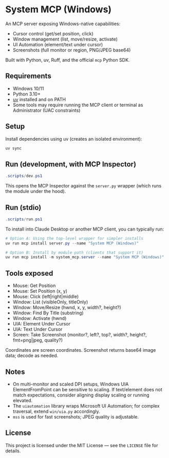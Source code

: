 # System MCP (Windows)

An MCP server exposing Windows-native capabilities:

- Cursor control (get/set position, click)
- Window management (list, move/resize, activate)
- UI Automation (element/text under cursor)
- Screenshots (full monitor or region, PNG/JPEG base64)

Built with Python, uv, Ruff, and the official `mcp` Python SDK.

## Requirements

- Windows 10/11
- Python 3.10+
- [uv](https://docs.astral.sh/uv/) installed and on PATH
- Some tools may require running the MCP client or terminal as Administrator (UAC constraints)

## Setup

Install dependencies using uv (creates an isolated environment):

```powershell
uv sync
```

## Run (development, with MCP Inspector)

```powershell
.scripts/dev.ps1
```

This opens the MCP Inspector against the `server.py` wrapper (which runs the module under the hood).

## Run (stdio)

```powershell
.scripts/run.ps1
```

To install into Claude Desktop or another MCP client, you can typically run:

```powershell
# Option A: Using the top-level wrapper for simpler installs
uv run mcp install server.py --name "System MCP (Windows)"

# Option B: Install by module path (clients that support it)
uv run mcp install -m system_mcp.server --name "System MCP (Windows)"
```

## Tools exposed

- Mouse: Get Position
- Mouse: Set Position (x, y)
- Mouse: Click (left|right|middle)
- Window: List (visibleOnly, titleOnly)
- Window: Move/Resize (hwnd, x, y, width?, height?)
- Window: Find By Title (substring)
- Window: Activate (hwnd)
- UIA: Element Under Cursor
- UIA: Text Under Cursor
- Screen: Take Screenshot (monitor?, left?, top?, width?, height?, fmt=png|jpeg, quality?)

Coordinates are screen coordinates. Screenshot returns base64 image data; decode as needed.

## Notes

- On multi-monitor and scaled DPI setups, Windows UIA ElementFromPoint can be sensitive to scaling. If text/element does not match expectations, consider aligning display scaling or running elevated.
- The `uiautomation` library wraps Microsoft UI Automation; for complex traversal, extend `win/uia.py` accordingly.
- `mss` is used for fast screenshots; JPEG quality is adjustable.

## License

This project is licensed under the MIT License — see the `LICENSE` file for details.
